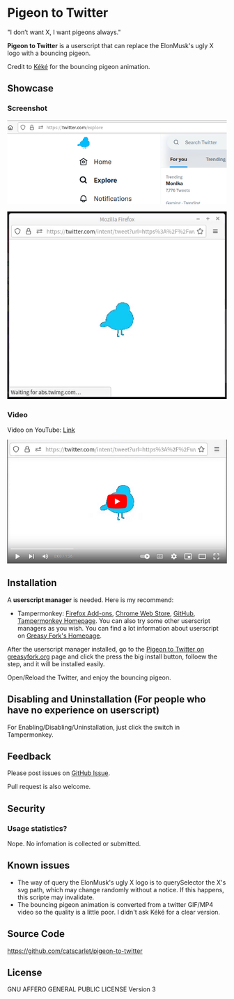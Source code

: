 # Pigeon to Twitter

"I don’t want X, I want pigeons always."

**Pigeon to Twitter** is a userscript that can replace the ElonMusk's ugly X logo with a bouncing pigeon.

Credit to [Kéké](https://twitter.com/Kekeflipnote) for the bouncing pigeon animation.

## Showcase

### Screenshot

![screenshot-explore](./screenshot/screenshot-explore.png)

![screenshot-new-window-sharing](./screenshot/screenshot-new-window-sharing.png)

### Video

Video on YouTube: [Link](https://www.youtube.com/watch?v=on7PqWpgO8E)

[![screenshot-youtube](./screenshot/screenshot-youtube.png)](http://www.youtube.com/watch?v=on7PqWpgO8E)

## Installation

A **userscript manager** is needed. Here is my recommend:

-   Tampermonkey: [Firefox Add-ons](https://addons.mozilla.org/en-US/firefox/addon/tampermonkey/), [Chrome Web Store](https://chrome.google.com/webstore/detail/dhdgffkkebhmkfjojejmpbldmpobfkfo), [GitHub](https://github.com/Tampermonkey/tampermonkey), [Tampermonkey Homepage](https://www.tampermonkey.net/). You can also try some other userscript managers as you wish. You can find a lot information about userscript on [Greasy Fork's Homepage](https://greasyfork.org/).

After the userscript manager installed, go to the [Pigeon to Twitter on greasyfork.org](https://greasyfork.org/scripts/471889-pigeon-to-twitter) page and click the press the big install button, folloew the step, and it will be installed easily.

Open/Reload the Twitter, and enjoy the bouncing pigeon.

## Disabling and Uninstallation (For people who have no experience on userscript)

For Enabling/Disabling/Uninstallation, just click the switch in Tampermonkey.

## Feedback

Please post issues on [GitHub Issue](https://github.com/catscarlet/pigeon-to-twitter/issues).

Pull request is also welcome.

## Security

### Usage statistics?

Nope. No infomation is collected or submitted.

## Known issues

-   The way of query the ElonMusk's ugly X logo is to querySelector the X's svg path, which may change randomly without a notice. If this happens, this scripte may invalidate.
-   The bouncing pigeon animation is converted from a twitter GIF/MP4 video so the quality is a little poor. I didn't ask Kéké for a clear version.

## Source Code

<https://github.com/catscarlet/pigeon-to-twitter>

## License

GNU AFFERO GENERAL PUBLIC LICENSE Version 3
